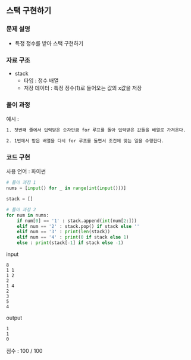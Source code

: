## 스택 구현하기

### 문제 설명

- 특정 정수를 받아 스택 구현하기<br>

### 자료 구조

- stack<br>
  - 타입 : 정수 배열
  - 저장 데이터 : 특정 정수(1)로 들어오는 값의 x값을 저장

### 풀이 과정

예시 :

```txt
1. 첫번째 줄에서 입력받은 숫자만큼 for 루프를 돌아 입력받은 값들을 배열로 가져온다.

2. 1번에서 받은 배열을 다시 for 루프를 돌면서 조건에 맞는 일을 수행한다.
```

### 코드 구현

사용 언어 : 파이썬<br>

```py
# 풀이 과정 1
nums = [input() for _ in range(int(input()))]

stack = []

# 풀이 과정 2
for num in nums:
    if num[0] == '1' : stack.append(int(num[2:]))
    elif num == '2' : stack.pop() if stack else ''
    elif num == '3' : print(len(stack))
    elif num == '4' : print(0 if stack else 1)
    else : print(stack[-1] if stack else -1)
```

input

```
8
1 1
1 2
2
1 4
2
3
5
4
```

output

```
1
1
0
```

점수 : 100 / 100 <br>
